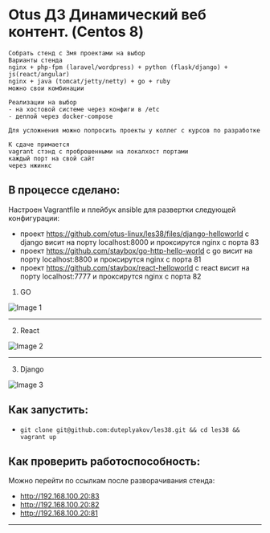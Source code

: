 # Otus ДЗ Динамический веб контент. (Centos 8)  

```
Собрать стенд с 3мя проектами на выбор
Варианты стенда
nginx + php-fpm (laravel/wordpress) + python (flask/django) + js(react/angular)
nginx + java (tomcat/jetty/netty) + go + ruby
можно свои комбинации

Реализации на выбор
- на хостовой системе через конфиги в /etc
- деплой через docker-compose

Для усложнения можно попросить проекты у коллег с курсов по разработке

К сдаче примается
vagrant стэнд с проброшенными на локалхост портами
каждый порт на свой сайт
через нжинкс
```

## В процессе сделано:
Настроен Vagrantfile и плейбук ansible для развертки следующей конфигурации:
- проект https://github.com/otus-linux/les38/files/django-helloworld c django висит на порту localhost:8000 и проксирутся nginx с порта 83
- проект https://github.com/staybox/go-http-hello-world с go висит на порту localhost:8800 и проксирутся nginx с порта 81
- проект https://github.com/staybox/react-helloworld с react висит на порту localhost:7777 и проксирутся nginx с порта 82


1. GO

![Image 1](https://raw.githubusercontent.com/staybox/otus_dz28/master/screenshots/go.png) 

--------
2. React

![Image 2](https://raw.githubusercontent.com/staybox/otus_dz28/master/screenshots/react.png) 

--------
3. Django

![Image 3](https://raw.githubusercontent.com/staybox/otus_dz28/master/screenshots/django.png) 

## Как запустить:
 - ```git clone git@github.com:duteplyakov/les38.git && cd les38 && vagrant up```

## Как проверить работоспособность:
Можно перейти по ссылкам после разворачивания стенда: 
- http://192.168.100.20:83 
- http://192.168.100.20:82 
- http://192.168.100.20:81 

---
